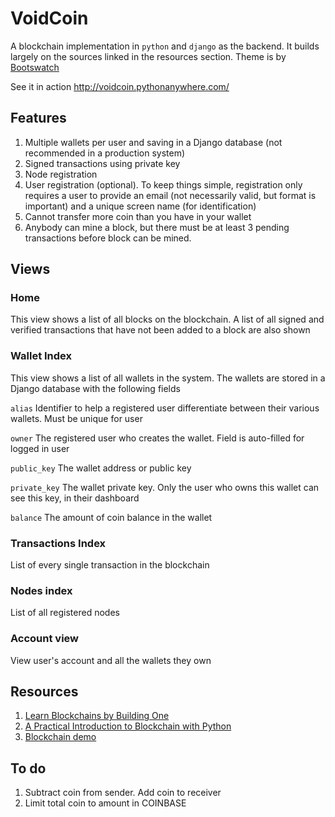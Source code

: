 # VoidCoin

A blockchain implementation in `python` and `django` as the backend. It builds largely on the sources linked in the resources section. Theme is by [Bootswatch](https://bootswatch.com/superhero/)

See it in action <http://voidcoin.pythonanywhere.com/>

## Features

1. Multiple wallets per user and saving in a Django database (not recommended in a production system)
1. Signed transactions using private key
1. Node registration
1. User registration (optional). To keep things simple, registration only requires a user to provide an email (not necessarily valid, but format is important) and a unique screen name (for identification)
1. Cannot transfer more coin than you have in your wallet
1. Anybody can mine a block, but there must be at least 3 pending transactions before block can be mined.

## Views

### Home

This view shows a list of all blocks on the blockchain. A list of all signed and verified transactions that have not been added to a block are also shown

### Wallet Index

This view shows a list of all wallets in the system. The wallets are stored in a Django database with the following fields

`alias` Identifier to help a registered user differentiate between their various wallets. Must be unique for user

`owner` The registered user who creates the wallet. Field is auto-filled for logged in user

`public_key` The wallet address or public key

`private_key` The wallet private key. Only the user who owns this wallet can see this key, in their dashboard

`balance` The amount of coin balance in the wallet

### Transactions Index

List of every single transaction in the blockchain

### Nodes index

List of all registered nodes

### Account view

View user's account and all the wallets they own

## Resources

1. [Learn Blockchains by Building One](https://hackernoon.com/learn-blockchains-by-building-one-117428612f46)
1. [A Practical Introduction to Blockchain with Python](http://adilmoujahid.com/posts/2018/03/intro-blockchain-bitcoin-python/)
1. [Blockchain demo](https://anders.com/blockchain/)

## To do

1. Subtract coin from sender. Add coin to receiver
1. Limit total coin to amount in COINBASE
